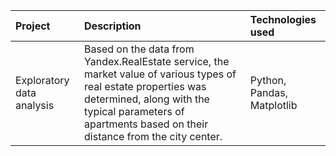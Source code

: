 | Project | Description | Technologies used | 
| :---------------------- | :---------------------- | :---------------------- |
| Exploratory data analysis | Based on the data from Yandex.RealEstate service, the market value of various types of real estate properties was determined, along with the typical parameters of apartments based on their distance from the city center.| Python, Pandas, Matplotlib |
